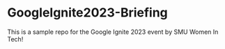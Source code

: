 # GoogleIgnite2023-Briefing

This is a sample repo for the Google Ignite 2023 event by SMU Women In Tech!

